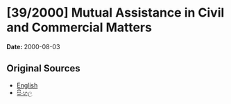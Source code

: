 # [39/2000] Mutual Assistance in Civil and Commercial Matters

**Date:** 2000-08-03

## Original Sources

- [English](https://documents.gov.lk/view/acts/2000/8/39-2000_E.pdf)
- [සිංහල](https://documents.gov.lk/view/acts/2000/8/39-2000_S.pdf)
